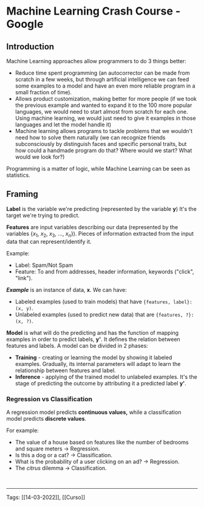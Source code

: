 # Machine Learning Crash Course - Google #

## Introduction
Machine Learning approaches allow programmers to do 3 things better:
- Reduce time spent programming (an autocorrector can be made from scratch in a few weeks, but through artificial intelligence we can feed some examples to a model and have an even more reliable program in a small fraction of time).
- Allows product customization, making better for more people (if we took the previous example and wanted to expand it to the 100 more popular languages, we would need to start almost from scratch for each one. Using machine learning, we would just need to give it examples in those languages and let the model handle it)
- Machine learning allows programs to tackle problems that we wouldn't need how to solve them naturally (we can recognize friends subconsciously by distinguish faces and specific personal traits, but how could a handmade program do that? Where would we start? What would we look for?)

Programming is a matter of logic, while Machine Learning can be seen as statistics.

## Framing
**Label** is the variable we're predicting (represented by the variable **y**) It's the target we're trying to predict.

**Features** are input variables describing our data (represented by the variables {$x_1$, $x_2$, $x_3$, $...$, $x_n$}). Pieces of information extracted from the input data that can represent/identify it.

Example:
- Label: Spam/Not Spam
- Feature: To and from addresses, header information, keywords ("click", "link").

***Example*** is an instance of data, **x**. We can have:
- Labeled examples (used to train models) that have `{features, label}: (x, y)`.
- Unlabeled examples (used to predict new data) that are `{features, ?}: (x, ?)`.

**Model** is what will do the predicting and has the function of mapping examples in order to predict labels, **y'**. It defines the relation between features and labels. A model can be divided in 2 phases:
- **Training** - creating or learning the model by showing it labeled examples. Gradually, its internal parameters will adapt to learn the relationship between features and label.
- **Inference** - applying of the trained model to unlabeled examples. It's the stage of predicting the outcome by attributing it a predicted label **y'**.

### Regression vs Classification
A regression model predicts **continuous values,** while a classification model predicts **discrete values**.

For example:
- The value of a house based on features like the number of bedrooms and square meters -> Regression.
- Is this a dog or a cat? → Classification.
- What is the probability of a user clicking on an ad? → Regression.
- The *citrus* dilemma -> Classification.

<br />


---
Tags:
[[14-03-2022]], [[Curso]]

